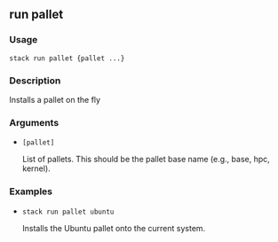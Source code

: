 ## run pallet

### Usage

`stack run pallet {pallet ...}`

### Description

Installs a pallet on the fly

### Arguments

* `[pallet]`

   List of pallets. This should be the pallet base name (e.g., base, hpc,
	kernel).


### Examples

* `stack run pallet ubuntu`

   Installs the Ubuntu pallet onto the current system.



